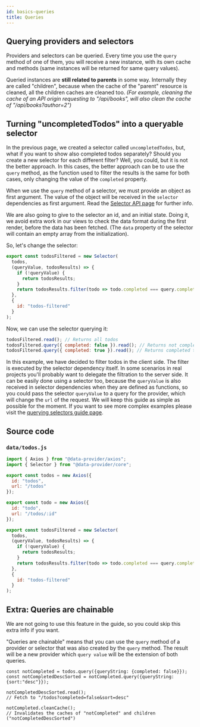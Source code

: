 ```yaml
---
id: basics-queries
title: Queries
---
```


## Querying providers and selectors

Providers and selectors can be queried. Every time you use the `query` method of one of them, you will receive a new instance, with its own cache and methods (same instances will be returned for same query values).

Queried instances are __still related to parents__ in some way. Internally they are called "children", because when the cache of the "parent" resource is cleaned, all the children caches are cleaned too. _(For example, cleaning the cache of an API origin requesting to "/api/books", will also clean the cache of "/api/books?author=2")_

## Turning "uncompletedTodos" into a queryable selector

In the previous page, we created a selector called `uncompletedTodos`, but, what if you want to show also completed todos separately? Should you create a new selector for each different filter? Well, you could, but it is not the better approach. In this cases, the better approach can be to use the `query` method, as the function used to filter the results is the same for both cases, only changing the value of the `completed` property.

When we use the `query` method of a selector, we must provide an object as first argument. The value of the object will be received in the `selector` dependencies as first argument. Read the [Selector API page](api-selector.md) for further info.

We are also going to give to the selector an id, and an initial state. Doing it, we avoid extra work in our views to check the data format during the first render, before the data has been fetched. (The `data` property of the selector will contain an empty array from the initialization).

So, let's change the selector:

```javascript
export const todosFiltered = new Selector(
  todos,
  (queryValue, todosResults) => {
    if (!queryValue) {
      return todosResults;
    }
    return todosResults.filter(todo => todo.completed === query.completed)
  },
  {
    id: "todos-filtered"
  }
);
```

Now, we can use the selector querying it:

```javascript
todosFiltered.read(); // Returns all todos
todosFiltered.query({ completed: false }).read(); // Returns not completed todos
todosFiltered.query({ completed: true }).read(); // Returns completed todos
```

In this example, we have decided to filter todos in the client side. The filter is executed by the selector dependency itself. In some scenarios in real projects you'll probably want to delegate the filtration to the server side. It can be easily done using a selector too, because the `queryValue` is also received in selector dependencies when they are defined as functions, so you could pass the selector `queryValue` to a query for the provider, which will change the `url` of the request. We will keep this guide as simple as possible for the moment. If you want to see more complex examples please visit the [querying selectors guide page](guides-querying-selectors.md).

## Source code

### `data/todos.js`

```javascript
import { Axios } from "@data-provider/axios";
import { Selector } from "@data-provider/core";

export const todos = new Axios({
  id: "todos",
  url: "/todos"
});

export const todo = new Axios({
  id: "todo",
  url: "/todos/:id"
});

export const todosFiltered = new Selector(
  todos,
  (queryValue, todosResults) => {
    if (!queryValue) {
      return todosResults;
    }
    return todosResults.filter(todo => todo.completed === query.completed)
  },
  {
    id: "todos-filtered"
  }
);
```

## Extra: Queries are chainable

We are not going to use this feature in the guide, so you could skip this extra info if you want.

"Queries are chainable" means that you can use the `query` method of a provider or selector that was also created by the `query` method. The result will be a new provider which `query value` will be the extension of both queries.

```
const notCompleted = todos.query({queryString: {completed: false}});
const notCompletedDescSorted = notCompleted.query({queryString: {sort:"desc"}});

notCompletedDescSorted.read();
// Fetch to "/todos?completed=false&sort=desc"

notCompleted.cleanCache();
// Invalidates the caches of "notCompleted" and children ("notCompletedDescSorted")
```
